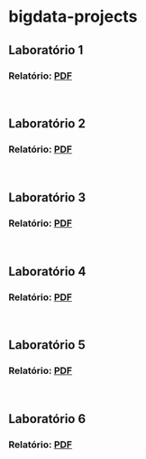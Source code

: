 # bigdata-projects

## Laboratório 1 

### Relatório: [PDF](MapReduce_Lab01/MapReduce_Lab01.pdf)

<br>

## Laboratório 2

### Relatório: [PDF](MongoDB_Lab02/src/docs/BigData_Lab02.pdf)

<br>

## Laboratório 3

### Relatório: [PDF](Redis_Lab03/src/docs/BigData_Lab03.pdf)

<br>

## Laboratório 4

### Relatório: [PDF](Cassandra_Lab04/src/docs/BigData_Lab04.pdf)

<br>

## Laboratório 5

### Relatório: [PDF](Neo4J_Lab05/docs/Lab05Saidas.pdf)

<br>

## Laboratório 6

### Relatório: [PDF](Splunk_Lab07/docs/Relatorio_Splunk_Lab07.pdf)


